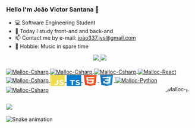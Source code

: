 ### Hello I'm João Victor Santana 🧧




<!-- - 🔭 I’m currently working on  -->
- 💻 Software Engineering Student
- 🎱 Today I study front-and and back-and
- 📫 Contact me by e-mail: joao337.jvs@gmail.com
- 🎻 Hobbie: Music in spare time
<div align="center">
  <a href="https://github.com/MallocD">
  <img height="180em" src="https://github-readme-stats.vercel.app/api?username=MallocD&show_icons=true&theme=dark&include_all_commits=true&count_private=true"/>
  <img height="180em" src="https://github-readme-stats.vercel.app/api/top-langs/?username=MallocD&layout=compact&langs_count=7&theme=dark"/>
</div>
<div style="display: inline_block"><br>
   <img align="center" alt="Malloc-Csharp" height="40" width="50" src="https://cdn.jsdelivr.net/gh/devicons/devicon/icons/java/java-original.svg">
   <img align="center" alt="Malloc-Csharp" height="30" width="40" src="https://cdn.jsdelivr.net/gh/devicons/devicon/icons/spring/spring-original-wordmark.svg">
   <img align="center" alt="Malloc-Csharp" height="30" width="40" src="https://cdn.jsdelivr.net/gh/devicons/devicon/icons/nodejs/nodejs-original.svg">
  <img align="center" alt="Malloc-React" height="30" width="40" src="https://cdn.jsdelivr.net/gh/devicons/devicon/icons/angularjs/angularjs-original.svg">
  <img align="center" alt="Malloc-Csharp" height="30" width="40" src="https://cdn.jsdelivr.net/gh/devicons/devicon/icons/bootstrap/bootstrap-plain-wordmark.svg">
  <img align="center" alt="Malloc-Js" height="30" width="40" src="https://raw.githubusercontent.com/devicons/devicon/master/icons/javascript/javascript-plain.svg">
  <img align="center" alt="Malloc-Ts" height="30" width="40" src="https://raw.githubusercontent.com/devicons/devicon/master/icons/typescript/typescript-plain.svg">
  <img align="center" alt="Malloc-HTML" height="30" width="40" src="https://raw.githubusercontent.com/devicons/devicon/master/icons/html5/html5-original.svg">
  <img align="center" alt="Malloc-CSS" height="30" width="40" src="https://raw.githubusercontent.com/devicons/devicon/master/icons/css3/css3-original.svg">
  <img align="center" alt="Malloc-Python" height="30" width="40" src="https://cdn.jsdelivr.net/gh/devicons/devicon/icons/c/c-original.svg">
   <img align="center" alt="Malloc-Csharp" height="30" width="40" src="https://cdn.jsdelivr.net/gh/devicons/devicon/icons/lua/lua-original-wordmark.svg">
  
  <img align="right" alt="Malloc-pic" height="150" style="border-radius:100px;" src="https://media.discordapp.net/attachments/915817930091016233/938826072085123172/a_0fb1122d0ffb76778c38d247e4dd8335.gif?width=319&height=319">
</div>
  
  ##
 
 <a href="https://discord.gg/avTz82WD" target="_blank"><img src="https://img.shields.io/badge/Discord-7289DA?style=for-the-badge&logo=discord&logoColor=white" target="_blank"></a> 
  
 
  ![Snake animation](https://github.com/MallocD/mallocd/blob/output/github-contribution-grid-snake.svg)
 
</div>

